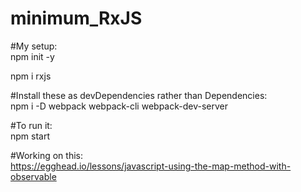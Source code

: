 # minimum_RxJS

#My setup:  
npm init -y

npm i rxjs 

#Install these as devDependencies rather than Dependencies:  
npm i -D webpack webpack-cli webpack-dev-server 

#To run it:  
npm start

#Working on this:  
https://egghead.io/lessons/javascript-using-the-map-method-with-observable
